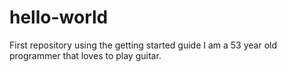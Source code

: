 # hello-world
First repository using the getting started guide
I am a 53 year old programmer that loves to play guitar.
